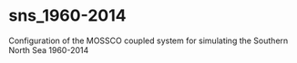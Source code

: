 # sns_1960-2014
Configuration of the MOSSCO coupled system for simulating the Southern North Sea 1960-2014
